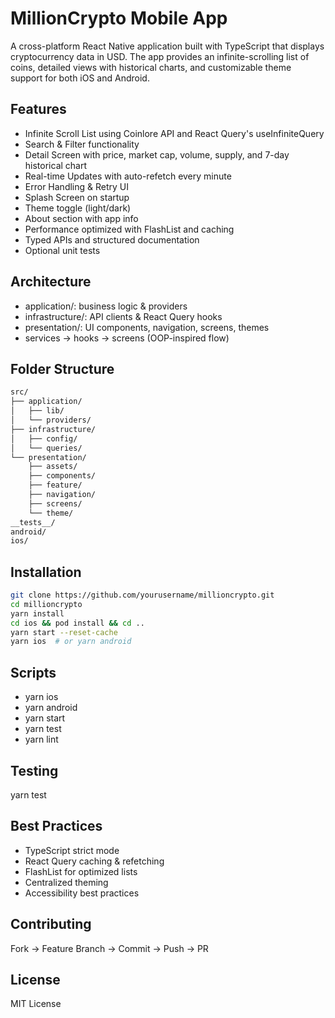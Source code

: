 
# MillionCrypto Mobile App

A cross-platform React Native application built with TypeScript that displays cryptocurrency data in USD. The app provides an infinite-scrolling list of coins, detailed views with historical charts, and customizable theme support for both iOS and Android.

## Features

- Infinite Scroll List using Coinlore API and React Query's useInfiniteQuery
- Search & Filter functionality
- Detail Screen with price, market cap, volume, supply, and 7-day historical chart
- Real-time Updates with auto-refetch every minute
- Error Handling & Retry UI
- Splash Screen on startup
- Theme toggle (light/dark)
- About section with app info
- Performance optimized with FlashList and caching
- Typed APIs and structured documentation
- Optional unit tests

## Architecture

- application/: business logic & providers
- infrastructure/: API clients & React Query hooks
- presentation/: UI components, navigation, screens, themes
- services → hooks → screens (OOP-inspired flow)

## Folder Structure
```bash
src/
├── application/
│   ├── lib/
│   └── providers/
├── infrastructure/
│   ├── config/
│   └── queries/
└── presentation/
    ├── assets/
    ├── components/
    ├── feature/
    ├── navigation/
    ├── screens/
    └── theme/
__tests__/
android/
ios/

```

## Installation
```bash
git clone https://github.com/yourusername/millioncrypto.git
cd millioncrypto
yarn install
cd ios && pod install && cd ..
yarn start --reset-cache
yarn ios  # or yarn android
```

## Scripts

- yarn ios
- yarn android
- yarn start
- yarn test
- yarn lint

## Testing

yarn test

## Best Practices

- TypeScript strict mode
- React Query caching & refetching
- FlashList for optimized lists
- Centralized theming
- Accessibility best practices

## Contributing

Fork → Feature Branch → Commit → Push → PR

## License

MIT License
